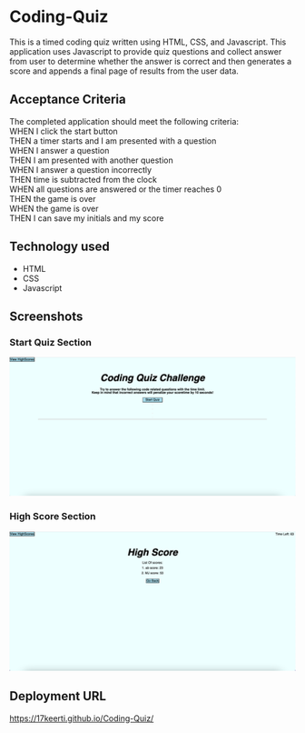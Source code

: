 # Coding-Quiz
This is a timed coding quiz written using HTML, CSS, and Javascript. This application uses Javascript to provide quiz questions and collect answer from user to determine whether the answer is correct and then generates a score and appends a final page of results from the user data.

## Acceptance Criteria
The completed application should meet the following criteria: <br />
WHEN I click the start button <br />
THEN a timer starts and I am presented with a question <br />
WHEN I answer a question <br />
THEN I am presented with another question <br />
WHEN I answer a question incorrectly <br />
THEN time is subtracted from the clock <br />
WHEN all questions are answered or the timer reaches 0 <br />
THEN the game is over <br />
WHEN the game is over <br />
THEN I can save my initials and my score <br />

## Technology used
- HTML
- CSS
- Javascript

## Screenshots

### Start Quiz Section
![Screenshot 1](./assets/images/1.png)

### High Score Section
![Screenshot 1](./assets/images/2.png)


## Deployment URL
https://17keerti.github.io/Coding-Quiz/
